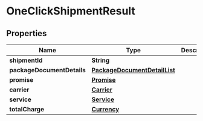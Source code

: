 
# OneClickShipmentResult

## Properties
Name | Type | Description | Notes
------------ | ------------- | ------------- | -------------
**shipmentId** | **String** |  | 
**packageDocumentDetails** | [**PackageDocumentDetailList**](PackageDocumentDetailList.md) |  | 
**promise** | [**Promise**](Promise.md) |  | 
**carrier** | [**Carrier**](Carrier.md) |  | 
**service** | [**Service**](Service.md) |  | 
**totalCharge** | [**Currency**](Currency.md) |  | 



